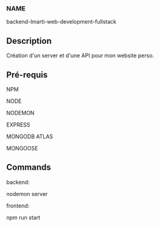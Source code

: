 ### NAME

backend-lmarti-web-development-fullstack

## Description 

Création d'un server et d'une API pour mon website perso.

## Pré-requis

NPM

NODE

NODEMON

EXPRESS

MONGODB ATLAS

MONGOOSE

## Commands

backend:

nodemon server

frontend:

npm run start
